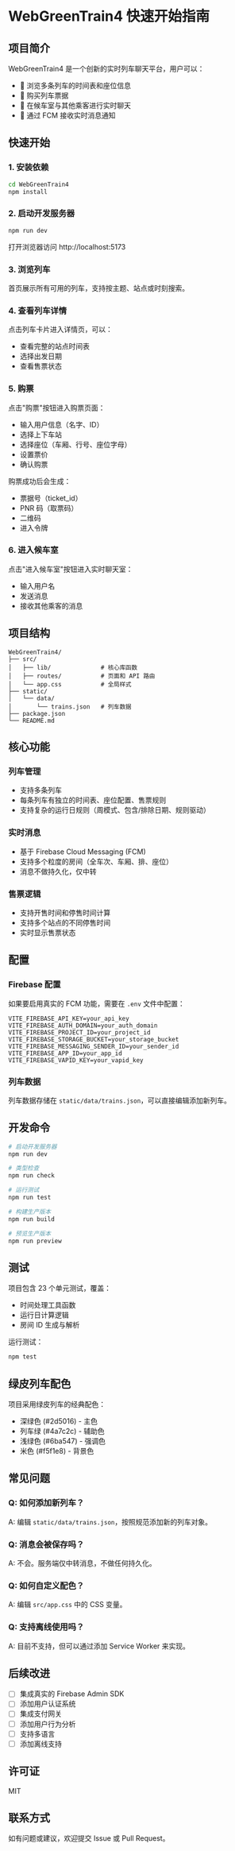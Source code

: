# WebGreenTrain4 快速开始指南

## 项目简介

WebGreenTrain4 是一个创新的实时列车聊天平台，用户可以：
- 🚂 浏览多条列车的时间表和座位信息
- 🎫 购买列车票据
- 💬 在候车室与其他乘客进行实时聊天
- 📱 通过 FCM 接收实时消息通知

## 快速开始

### 1. 安装依赖

```bash
cd WebGreenTrain4
npm install
```

### 2. 启动开发服务器

```bash
npm run dev
```

打开浏览器访问 http://localhost:5173

### 3. 浏览列车

首页展示所有可用的列车，支持按主题、站点或时刻搜索。

### 4. 查看列车详情

点击列车卡片进入详情页，可以：
- 查看完整的站点时间表
- 选择出发日期
- 查看售票状态

### 5. 购票

点击"购票"按钮进入购票页面：
- 输入用户信息（名字、ID）
- 选择上下车站
- 选择座位（车厢、行号、座位字母）
- 设置票价
- 确认购票

购票成功后会生成：
- 票据号（ticket_id）
- PNR 码（取票码）
- 二维码
- 进入令牌

### 6. 进入候车室

点击"进入候车室"按钮进入实时聊天室：
- 输入用户名
- 发送消息
- 接收其他乘客的消息

## 项目结构

```
WebGreenTrain4/
├── src/
│   ├── lib/              # 核心库函数
│   ├── routes/           # 页面和 API 路由
│   └── app.css           # 全局样式
├── static/
│   └── data/
│       └── trains.json   # 列车数据
├── package.json
└── README.md
```

## 核心功能

### 列车管理
- 支持多条列车
- 每条列车有独立的时间表、座位配置、售票规则
- 支持复杂的运行日规则（周模式、包含/排除日期、规则驱动）

### 实时消息
- 基于 Firebase Cloud Messaging (FCM)
- 支持多个粒度的房间（全车次、车厢、排、座位）
- 消息不做持久化，仅中转

### 售票逻辑
- 支持开售时间和停售时间计算
- 支持多个站点的不同停售时间
- 实时显示售票状态

## 配置

### Firebase 配置

如果要启用真实的 FCM 功能，需要在 `.env` 文件中配置：

```env
VITE_FIREBASE_API_KEY=your_api_key
VITE_FIREBASE_AUTH_DOMAIN=your_auth_domain
VITE_FIREBASE_PROJECT_ID=your_project_id
VITE_FIREBASE_STORAGE_BUCKET=your_storage_bucket
VITE_FIREBASE_MESSAGING_SENDER_ID=your_sender_id
VITE_FIREBASE_APP_ID=your_app_id
VITE_FIREBASE_VAPID_KEY=your_vapid_key
```

### 列车数据

列车数据存储在 `static/data/trains.json`，可以直接编辑添加新列车。

## 开发命令

```bash
# 启动开发服务器
npm run dev

# 类型检查
npm run check

# 运行测试
npm run test

# 构建生产版本
npm run build

# 预览生产版本
npm run preview
```

## 测试

项目包含 23 个单元测试，覆盖：
- 时间处理工具函数
- 运行日计算逻辑
- 房间 ID 生成与解析

运行测试：
```bash
npm test
```

## 绿皮列车配色

项目采用绿皮列车的经典配色：
- 深绿色 (#2d5016) - 主色
- 列车绿 (#4a7c2c) - 辅助色
- 浅绿色 (#6ba547) - 强调色
- 米色 (#f5f1e8) - 背景色

## 常见问题

### Q: 如何添加新列车？
A: 编辑 `static/data/trains.json`，按照规范添加新的列车对象。

### Q: 消息会被保存吗？
A: 不会。服务端仅中转消息，不做任何持久化。

### Q: 如何自定义配色？
A: 编辑 `src/app.css` 中的 CSS 变量。

### Q: 支持离线使用吗？
A: 目前不支持，但可以通过添加 Service Worker 来实现。

## 后续改进

- [ ] 集成真实的 Firebase Admin SDK
- [ ] 添加用户认证系统
- [ ] 集成支付网关
- [ ] 添加用户行为分析
- [ ] 支持多语言
- [ ] 添加离线支持

## 许可证

MIT

## 联系方式

如有问题或建议，欢迎提交 Issue 或 Pull Request。


